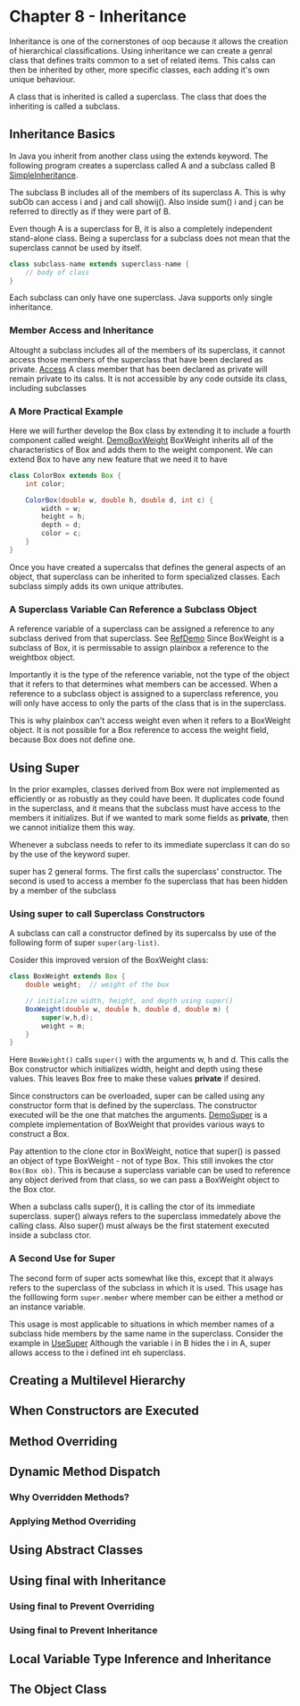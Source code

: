 # Chapter 8 - Inheritance

Inheritance is one of the cornerstones of oop because it allows the creation of hierarchical classifications. Using inheritance we can create a genral class that defines traits common to a set of related items. This calss can then be inherited by other, more specific classes, each adding it's own unique behaviour.

A class that is inherited is called a superclass. The class that does the inheriting is called a subclass.

## Inheritance Basics

In Java you inherit from another class using the extends keyword. The following program creates a superclass called A and a subclass called B [SimpleInheritance](code/SimpleInheritance.java).

The subclass B includes all of the members of its superclass A. This is why subOb can access i and j and call showij(). Also inside sum() i and j can be referred to directly as if they were part of B.

Even though A is a superclass for B, it is also a completely independent stand-alone class. Being a superclass for a subclass does not mean that the superclass cannot be used by itself.

```java
class subclass-name extends superclass-name {
    // body of class
}
```

Each subclass can only have one superclass. Java supports only single inheritance.

### Member Access and Inheritance

Altought a subclass includes all of the members of its superclass, it cannot access those members of the superclass that have been declared as private. [Access](code/Access.java) A class member that has been declared as private will remain private to its calss. It is not accessible by any code outside its class, including subclasses

### A More Practical Example

Here we will further develop the Box class by extending it to include a fourth component called weight. [DemoBoxWeight](code/DemoBoxWeight.java) BoxWeight inherits all of the characteristics of Box and adds them to the weight component. We can extend Box to have any new feature that we need it to have

```java
class ColorBox extends Box {
    int color;

    ColorBox(double w, double h, double d, int c) {
        width = w;
        height = h;
        depth = d;
        color = c;
    }
}
```

Once you have created a supercalss that defines the general aspects of an object, that superclass can be inherited to form specialized classes. Each subclass simply adds its own unique attributes.

### A Superclass Variable Can Reference a Subclass Object

A reference variable of a superclass can be assigned a reference to any subclass derived from that superclass. See [RefDemo](code/RefDemo.java) Since BoxWeight is a subclass of Box, it is permissable to assign plainbox a reference to the weightbox object.

Importantly it is the type of the reference variable, not the type of the object that it refers to that determines what members can be accessed. When a reference to a subclass object is assigned to a superclass reference, you will only have access to only the parts of the class that is in the superclass.

This is why plainbox can't access weight even when it refers to a BoxWeight object. It is not possible for a Box reference to access the weight field, because Box does not define one.

## Using Super

In the prior examples, classes derived from Box were not implemented as efficiently or as robustly as they could have been. It duplicates code found in the superclass, and it means that the subclass must have access to the members it initializes. But if we wanted to mark some fields as **private**, then we cannot initialize them this way.

Whenever a subclass needs to refer to its immediate superclass it can do so by the use of the keyword super.

super has 2 general forms. The first calls the superclass' constructor. The second is used to access a member fo the superclass that has been hidden by a member of the subclass

### Using super to call Superclass Constructors

A subclass can call a constructor defined by its supercalss by use of the following form of super `super(arg-list)`.

Cosider this improved version of the BoxWeight class:

```java
class BoxWeight extends Box {
    double weight;  // weight of the box

    // initialize width, height, and depth using super()
    BoxWeight(double w, double h, double d, double m) {
        super(w,h,d);
        weight = m;
    }
}
```

Here `BoxWeight()` calls `super()` with the arguments w, h and d. This calls the Box constructor which initializes width, height and depth using these values. This leaves Box free to make these values **private** if desired.

Since constructors can be overloaded, super can be called using any constructor form that is defined by the superclass. The constructor executed will be the one that matches the arguments. [DemoSuper](code/DemoSuper.java) is a complete implementation of BoxWeight that provides various ways to construct a Box.

Pay attention to the clone ctor in BoxWeight, notice that super() is passed an object of type BoxWeight - not of type Box. This still invokes the ctor `Box(Box ob)`. This is because a superclass variable can be used to reference any object derived from that class, so we can pass a BoxWeight object to the Box ctor.

When a subclass calls super(), it is calling the ctor of its immediate superclass. super() always refers to the superclass immedately above the calling class. Also super() must always be the first statement executed inside a subclass ctor.

### A Second Use for Super

The second form of super acts somewhat like this, except that it always refers to the superclass of the subclass in which it is used. This usage has the folllowing form `super.member` where member can be either a method or an instance variable.

This usage is most applicable to situations in which member names of a subclass hide members by the same name in the superclass. Consider the example in [UseSuper](code/UseSuper.java) Although the variable i in B hides the i in A, super allows access to the i defined int eh superclass.

## Creating a Multilevel Hierarchy

## When Constructors are Executed

## Method Overriding

## Dynamic Method Dispatch

### Why Overridden Methods?

### Applying Method Overriding

## Using Abstract Classes

## Using final with Inheritance

### Using final to Prevent Overriding

### Using final to Prevent Inheritance

## Local Variable Type Inference and Inheritance

## The Object Class
